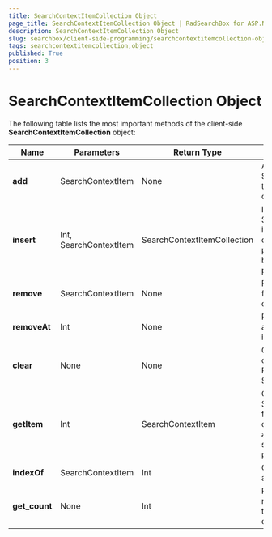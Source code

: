 ```yaml
---
title: SearchContextItemCollection Object
page_title: SearchContextItemCollection Object | RadSearchBox for ASP.NET AJAX Documentation
description: SearchContextItemCollection Object
slug: searchbox/client-side-programming/searchcontextitemcollection-object
tags: searchcontextitemcollection,object
published: True
position: 3
---
```


# SearchContextItemCollection Object


The following table lists the most important methods of the client-side **SearchContextItemCollection** object:


|  **Name**  |  **Parameters**  |  **Return Type**  |  **Description**  |
| ------ | ------ | ------ | ------ |
| **add** |SearchContextItem|None|Adds a SearchContextItem to the Items collection.|
| **insert** |Int, SearchContextItem|SearchContextItemCollection|Inserts a SearchContextItem into the Items collection at the position specified by the first (index) parameter.|
| **remove** |SearchContextItem|None|Removes an item from the Items collection.|
| **removeAt** |Int|None|Removes the item at the specified index.|
| **clear** |None|None|Clears the Items collection of RadSearchBox's SearchContext.|
| **getItem** |Int|SearchContextItem|Gets the SearchContextItem from the Items collection residing at the index specified by the parameter.|
| **indexOf** |SearchContextItem|Int|Gets the index of an item.|
| **get_count** |None|Int|Returns the number of items in the Items collection.|
